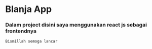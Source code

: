 # Blanja App

### Dalam project disini saya menggunakan react js sebagai frontendnya

~~~
Bismillah semoga lancar
~~~